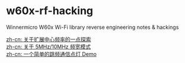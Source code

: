 # w60x-rf-hacking
Winnermicro W60x Wi-Fi library reverse engineering notes &amp; hackings  

[zh-cn: 关于扩展中心频率的一点探索](https://github.com/libc0607/w60x-rf-hacking/blob/main/rf-center-frequency.md)  
[zh-cn: 关于 5MHz/10MHz 频宽模式](https://github.com/libc0607/w60x-rf-hacking/blob/main/rf-channel-bandwidth.md)  
[zh-cn: 一个简单的跳频通信点灯 Demo](https://github.com/libc0607/w60x-rf-hacking/blob/main/hopping-led-demo.md)
  
